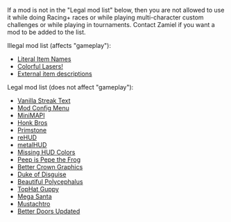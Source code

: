 If a mod is not in the "Legal mod list" below, then you are not allowed to use it while doing Racing+ races or while playing multi-character custom challenges or while playing in tournaments. Contact Zamiel if you want a mod to be added to the list.

Illegal mod list (affects "gameplay"):
- [Literal Item Names](https://steamcommunity.com/sharedfiles/filedetails/?id=1397447846)
- [Colorful Lasers!](https://steamcommunity.com/sharedfiles/filedetails/?id=1479395410)
- [External item descriptions](https://steamcommunity.com/sharedfiles/filedetails/?id=836319872&searchtext=external)

Legal mod list (does not affect "gameplay"):
* [Vanilla Streak Text](https://steamcommunity.com/sharedfiles/filedetails/?id=1714310911)
* [Mod Config Menu](https://steamcommunity.com/workshop/filedetails/?id=1603631350)
* [MiniMAPI](https://steamcommunity.com/sharedfiles/filedetails/?id=1978904635)
* [Honk Bros](https://steamcommunity.com/sharedfiles/filedetails/?id=850578581)
* [Primstone](https://steamcommunity.com/sharedfiles/filedetails/?id=940291141)
* [reHUD](https://steamcommunity.com/sharedfiles/filedetails/?id=1906405707)
* [metalHUD](https://steamcommunity.com/sharedfiles/filedetails/?id=1527667474)
* [Missing HUD Colors](https://steamcommunity.com/sharedfiles/filedetails/?id=835887303)
* [Peep is Pepe the Frog](https://steamcommunity.com/sharedfiles/filedetails/?id=895020746)
* [Better Crown Graphics](https://steamcommunity.com/sharedfiles/filedetails/?id=1890914336)
* [Duke of Disguise](https://steamcommunity.com/sharedfiles/filedetails/?id=848987962)
* [Beautiful Polycephalus](https://steamcommunity.com/sharedfiles/filedetails/?id=860452303)
* [TopHat Guppy](https://steamcommunity.com/sharedfiles/filedetails/?id=840206422)
* [Mega Santa](https://steamcommunity.com/sharedfiles/filedetails/?id=864860083)
* [Mustachtro](https://steamcommunity.com/sharedfiles/filedetails/?id=834910019)
* [Better Doors Updated](https://steamcommunity.com/sharedfiles/filedetails/?id=1439369140)
